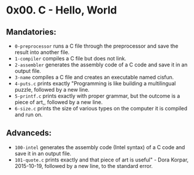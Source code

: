# 0x00. C - Hello, World

## Mandatories:
* `0-preprocessor` runs a C file through the preprocessor and save the result into another file.
* `1-compiler` compiles a C file but does not link.
* `2-assembler` generates the assembly code of a C code and save it in an output file.
* `3-name` compiles a C file and creates an executable named cisfun.
* `4-puts.c` prints exactly "Programming is like building a multilingual puzzle, followed by a new line.
* `5-printf.c` prints exactly with proper grammar, but the outcome is a piece of art,, followed by a new line.
* `6-size.c` prints the size of various types on the computer it is compiled and run on.

## Advanceds:
* `100-intel` generates the assembly code (Intel syntax) of a C code and save it in an output file.
* `101-quote.c` prints exactly and that piece of art is useful" - Dora Korpar, 2015-10-19, followed by a new line, to the standard error.